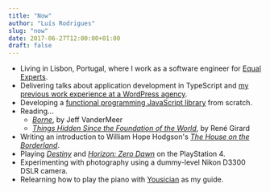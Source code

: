 ```yaml
---
title: "Now"
author: "Luís Rodrigues"
slug: "now"
date: 2017-06-27T12:00:00+01:00
draft: false
---
```


* Living in Lisbon, Portugal, where I work as a software engineer for [Equal Experts](https://www.equalexperts.com).
* Delivering talks about application development in TypeScript and [my previous work experience at a WordPress agency](https://goblindegook.com/2017/inverting-universe).
* Developing a [functional programming JavaScript library](https://github.com/goblindegook/funny) from scratch.
* Reading...
  * [_Borne_](https://www.amazon.com/gp/product/0374115249/ref=as_li_tl?ie=UTF8&camp=1789&creative=9325&creativeASIN=0374115249&linkCode=as2&tag=fantasticme0b-20&linkId=6cdcbfd93a9856d44105d3c986a43603), by Jeff VanderMeer
  * [_Things Hidden Since the Foundation of the World_](https://www.amazon.com/Things-Hidden-Since-Foundation-World/dp/0804722153/ref=as_li_ss_tl?ie=UTF8&qid=1503278763&sr=8-1&keywords=Things+Hidden+Since+the+Foundation+of+the+World&linkCode=ll1&tag=fantasticme0b-20&linkId=fc041edb094042c4035a148e541ea780), by René Girard
* Writing an introduction to William Hope Hodgson's [_The House on the Borderland_](https://en.wikipedia.org/wiki/The_House_on_the_Borderland).
* Playing [_Destiny_](https://www.destinythegame.com) and [_Horizon: Zero Dawn_](https://www.playstation.com/en-us/games/horizon-zero-dawn-ps4/) on the PlayStation 4.
* Experimenting with photography using a dummy-level Nikon D3300 DSLR camera.
* Relearning how to play the piano with [Yousician](https://yousician.com) as my guide.
